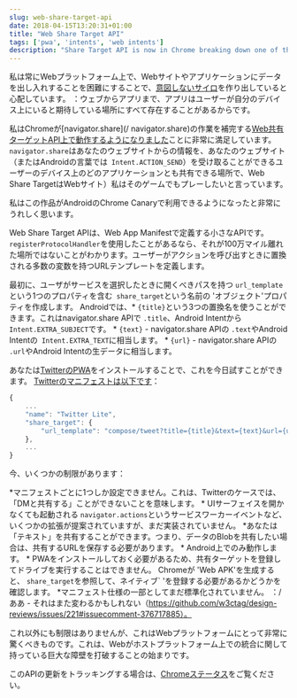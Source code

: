 ```yaml
---
slug: web-share-target-api
date: 2018-04-15T13:20:31+01:00
title: "Web Share Target API"
tags: ['pwa', 'intents', 'web intents']
description: "Share Target API is now in Chrome breaking down one of the last silos of native platforms"
---
```



私は常にWebプラットフォーム上で、Webサイトやアプリケーションにデータを出し入れすることを困難にすることで、[意図しないサイロ](意図しないサイロ)を作り出していると心配しています。 ：ウェブからアプリまで、アプリはユーザーが自分のデバイス上にいると期待している場所にすべて存在することがあるからです。

私はChromeが[navigator.share](/ navigator.share)の作業を補完する[Web共有ターゲットAPI上で動作するようになりました](/ブレークダウンサイロと共有ターゲットのapi)ことに非常に満足しています。 `navigator.share`はあなたのウェブサイトからの情報を、あなたのウェブサイト（またはAndroidの言葉では` Intent.ACTION_SEND`）を受け取ることができるユーザーのデバイス上のどのアプリケーションとも共有できる場所で、Web Share TargetはWebサイト）私はそのゲームでもプレーしたいと言っています。

私はこの作品がAndroidのChrome Canaryで利用できるようになったと非常にうれしく思います。

Web Share Target APIは、Web App Manifestで定義する小さなAPIです。 `registerProtocolHandler`を使用したことがあるなら、それが100万マイル離れた場所ではないことがわかります。ユーザーがアクションを呼び出すときに置換される多数の変数を持つURLテンプレートを定義します。

最初に、ユーザがサービスを選択したときに開くべきパスを持つ `url_template`という1つのプロパティを含む` share_target`という名前の 'オブジェクト'プロパティを作成します。 Androidでは、* `{title}`という3つの置換名を使うことができます。これはnavigator.share APIで `.title`、Android Intentから` Intent.EXTRA_SUBJECT`です。 * `{text}`  -  navigator.share APIの `.text`やAndroid Intentの` Intent.EXTRA_TEXT`に相当します。 * `{url}`  -  navigator.share APIの `.url`やAndroid Intentの生データに相当します。

あなたは[TwitterのPWA](https://mobile.twitter.com/)をインストールすることで、これを今日試すことができます。 [Twitterのマニフェストは以下です](https://mobile.twitter.com/manifest.json)：


```javascript
{
    ...
    "name": "Twitter Lite",
    "share_target": {
        "url_template": "compose/tweet?title={title}&text={text}&url={url}"
    },
    ...
}
```


今、いくつかの制限があります：

*マニフェストごとに1つしか設定できません。これは、Twitterのケースでは、「DMと共有する」ことができないことを意味します。 * UIサーフェイスを開かなくても起動される `navigator.actions`というサービスワーカーイベントなど、いくつかの拡張が提案されていますが、まだ実装されていません。 *あなたは「テキスト」を共有することができます。つまり、データのBlobを共有したい場合は、共有するURLを保存する必要があります。 * Android上でのみ動作します。 * PWAをインストールしておく必要があるため、共有ターゲットを登録してドライブを実行することはできません。 Chromeが 'Web APK'を生成すると、 `share_target`を参照して、ネイティブ` <intent-filter> 'を登録する必要があるかどうかを確認します。 *マニフェスト仕様の一部としてまだ標準化されていません。 ：/ああ - それはまた変わるかもしれない（https://github.com/w3ctag/design-reviews/issues/221#issuecomment-376717885）。

これ以外にも制限はありませんが、これはWebプラットフォームにとって非常に驚くべきものです。これは、Webがホストプラットフォーム上での統合に関して持っている巨大な障壁を打破することの始まりです。

このAPIの更新をトラッキングする場合は、[Chromeステータス](https://www.chromestatus.com/feature/5662315307335680)をご覧ください。
